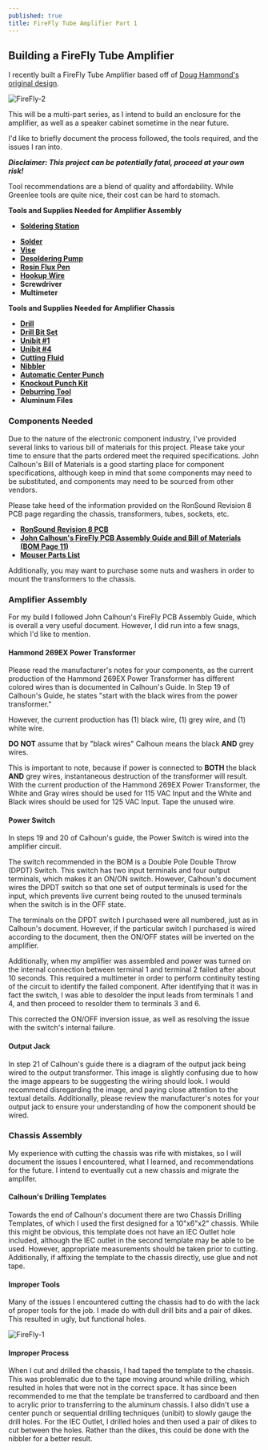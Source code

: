 ```yaml
---
published: true
title: FireFly Tube Amplifier Part 1
---
```

## Building a FireFly Tube Amplifier

I recently built a FireFly Tube Amplifier based off of [Doug Hammond's original design](http://ax84.com/index.php/oldprojects.html?project_id=firefly).

![FireFly-2]({{taylorjhawkins.com}}/images/firefly-2.jpg)

This will be a multi-part series, as I intend to build an enclosure for the amplifier, as well as a speaker cabinet sometime in the near future. 

I'd like to briefly document the process followed, the tools required, and the issues I ran into. 

**_Disclaimer: This project can be potentially fatal, proceed at your own risk!_** 

Tool recommendations are a blend of quality and affordability. While Greenlee tools are quite nice, their cost can be hard to stomach.

**Tools and Supplies Needed for Amplifier Assembly**
- **[Soldering Station](https://www.amazon.com/Weller-WES51-Analog-Soldering-Station/dp/B000BRC2XU/ref=sr_1_1?ie=UTF8&qid=1501897991&sr=8-1&keywords=wes+51)**
* **[Solder](https://www.amazon.com/gp/product/B0149K4JTY/ref=oh_aui_detailpage_o02_s00?ie=UTF8&psc=1)**
* **[Vise](https://www.amazon.com/gp/product/B000B61D22/ref=oh_aui_detailpage_o04_s00?ie=UTF8&psc=1)**
* **[Desoldering Pump](https://www.amazon.com/gp/product/B00L2HRW92/ref=oh_aui_detailpage_o05_s00?ie=UTF8&psc=1)**
* **[Rosin Flux Pen](https://www.amazon.com/gp/product/B008OC3VMU/ref=oh_aui_detailpage_o03_s00?ie=UTF8&psc=1)**
* **[Hookup Wire](https://www.amazon.com/gp/product/B01180QKJ0/ref=oh_aui_detailpage_o08_s00?ie=UTF8&psc=1)**
* **Screwdriver**
* **Multimeter**

**Tools and Supplies Needed for Amplifier Chassis**
* **[Drill](https://www.amazon.com/Milwaukee-2606-22CT-M18-Drill-Driver/dp/B00GLEWR96)**
* **[Drill Bit Set](https://www.amazon.com/dp/B004GIO0F8?tag=mcaveman-20)**
* **[Unibit \#1](https://www.amazon.com/Irwin-Tools-Unibit-Step-Drill-10231/dp/B00004THYX/ref=pd_sim_469_1?_encoding=UTF8&psc=1&refRID=NXY6AMAEYY2HTC4JVQ1X)**
* **[Unibit \#4](https://www.amazon.com/Irwin-Industrial-Tools-10234CB-Unibit/dp/B00126J1PG/ref=sr_1_1?ie=UTF8&qid=1501898470&sr=8-1&keywords=Irwin+10234CB)**
* **[Cutting Fluid](https://www.amazon.com/Forney-20857-Magic-Industrial-Cutting/dp/B003X3ZKXI/ref=pd_bxgy_469_2?_encoding=UTF8&psc=1&refRID=WGCA7P8PYG9MGM152KFX)**
* **[Nibbler](https://www.amazon.com/ProsKit-900-215-Nibbler/dp/B000BN60XW/ref=sr_1_2?s=hi&ie=UTF8&qid=1501901209&sr=1-2&keywords=Nibbling+Tool)**
* **[Automatic Center Punch](https://www.amazon.com/TEKTON-6580-Automatic-Center-Punch/dp/B0037UUO60/ref=sr_1_9?s=hi&ie=UTF8&qid=1501901209&sr=1-9&keywords=Nibbling+Tool)**
* **[Knockout Punch Kit](https://www.harborfreight.com/knockout-punch-kit-10-pc-60575.html)**
* **[Deburring Tool](https://www.amazon.com/gp/product/B00004T828/ref=oh_aui_detailpage_o06_s00?ie=UTF8&psc=1)**
* **Aluminum Files**

### Components Needed
Due to the nature of the electronic component industry, I've provided several links to various bill of materials for this project. Please take your time to ensure that the parts ordered meet the required specifications. John Calhoun's Bill of Materials is a good starting place for component specifications, although keep in mind that some components may need to be substituted, and components may need to be sourced from other vendors.

Please take heed of the information provided on the RonSound Revision 8 PCB page regarding the chassis, transformers, tubes, sockets, etc.

* **[RonSound Revision 8 PCB](http://ronsound.com/index.php?main_page=product_info&cPath=129&products_id=882)**
* **[John Calhoun's FireFly PCB Assembly Guide and Bill of Materials (BOM Page 11)](http://vintageusaguitars.com/misc/Firefly%20PCB%20Guide%208.pdf)**
* **[Mouser Parts List](https://www.mouser.com/ProjectManager/ProjectDetail.aspx?AccessID=41C1F88452)**

Additionally, you may want to purchase some nuts and washers in order to mount the transformers to the chassis. 

### Amplifier Assembly
For my build I followed John Calhoun's FireFly PCB Assembly Guide, which is overall a very useful document. However, I did run into a few snags, which I'd like to mention.

#### Hammond 269EX Power Transformer

Please read the manufacturer's notes for your components, as the current production of the Hammond 269EX Power Transformer has different colored wires than is documented in Calhoun's Guide. In Step 19 of Calhoun's Guide, he states "start with the black wires from the power transformer." 

However, the current production has (1) black wire, (1) grey wire, and (1) white wire. 

**DO NOT** assume that by "black wires" Calhoun means the black **AND** grey wires.

This is important to note, because if power is connected to **BOTH** the black **AND** grey wires, instantaneous destruction of the transformer will result. With the current production of the Hammond 269EX Power Transformer, the White and Gray wires should be used for 115 VAC Input and the White and Black wires should be used for 125 VAC Input. Tape the unused wire. 

#### Power Switch 

In steps 19 and 20 of Calhoun's guide, the Power Switch is wired into the amplifier circuit. 

The switch recommended in the BOM is a Double Pole Double Throw (DPDT) Switch. This switch has two input terminals and four output terminals, which makes it an ON/ON switch. However, Calhoun's document wires the DPDT switch so that one set of output terminals is used for the input, which prevents live current being routed to the unused terminals when the switch is in the OFF state. 

The terminals on the DPDT switch I purchased were all numbered, just as in Calhoun's document. However, if the particular switch I purchased is wired according to the document, then the ON/OFF states will be inverted on the amplifier.

Additionally, when my amplifier was assembled and power was turned on the internal connection between terminal 1 and terminal 2 failed after about 10 seconds. This required a multimeter in order to perform continuity testing of the circuit to identify the failed component. After identifying that it was in fact the switch, I was able to desolder the input leads from terminals 1 and 4, and then proceed to resolder them to terminals 3 and 6. 

This corrected the ON/OFF inversion issue, as well as resolving the issue with the switch's internal failure.

#### Output Jack

In step 21 of Calhoun's guide there is a diagram of the output jack being wired to the output transformer. This image is slightly confusing due to how the image appears to be suggesting the wiring should look. I would recommend disregarding the image, and paying close attention to the textual details. Additionally, please review the manufacturer's notes for your output jack to ensure your understanding of how the component should be wired. 

### Chassis Assembly

My experience with cutting the chassis was rife with mistakes, so I will document the issues I encountered, what I learned, and recommendations for the future. I intend to eventually cut a new chassis and migrate the amplifer.

#### Calhoun's Drilling Templates

Towards the end of Calhoun's document there are two Chassis Drilling Templates, of which I used the first designed for a 10"x6"x2" chassis. While this might be obvious, this template does not have an IEC Outlet hole included, although the IEC outlet in the second template may be able to be used. However, appropriate measurements should be taken prior to cutting. Additionally, if affixing the template to the chassis directly, use glue and not tape. 

#### Improper Tools

Many of the issues I encountered cutting the chassis had to do with the lack of proper tools for the job. I made do with dull drill bits and a pair of dikes. This resulted in ugly, but functional holes. 

![FireFly-1]({{taylorjhawkins.com}}/images/firefly-1.jpg)

#### Improper Process

When I cut and drilled the chassis, I had taped the template to the chassis. This was problematic due to the tape moving around while drilling, which resulted in holes that were not in the correct space. It has since been recommended to me that the template be transferred to cardboard and then to acrylic prior to transferring to the aluminum chassis. I also didn't use a center punch or sequential drilling techniques (unibit) to slowly gauge the drill holes. For the IEC Outlet, I drilled holes and then used a pair of dikes to cut between the holes. Rather than the dikes, this could be done with the nibbler for a better result.
